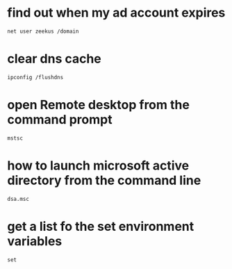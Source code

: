 # find out when my ad account expires

```
net user zeekus /domain    
```

# clear dns cache

```
ipconfig /flushdns
```

# open Remote desktop from the command prompt

```
mstsc
```

# how to launch microsoft active directory from the command line

```
dsa.msc
```

# get a list fo the set environment variables

```
set
```

